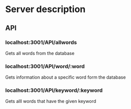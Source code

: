 # Server description

## API

### localhost:3001/API/allwords

Gets all words from the database

### localhost:3001/API/word/:word

Gets information about a specific word form the database

### localhost:3001/API/keyword/:keyword

Gets alll words that have the given keyword
